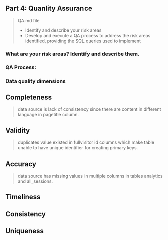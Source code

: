 ## Part 4: Quanlity Assurance

>QA.md file
>
>* Identify and describe your risk areas
>* Develop and execute a QA process to address the risk areas identified, providing the SQL queries used to implement

### What are your risk areas? Identify and describe them.



### QA Process:

### Data quality dimensions

## Completeness
> data source is lack of consistency since there are content in different language in pagetitle column.

## Validity
> duplicates value existed in fullvisitor id columns which make table unable to have unique identifier for creating primary keys.

## Accuracy
> data source has missing values in multiple columns in tables analytics and all_sessions.

## Timeliness

## Consistency

## Uniqueness
